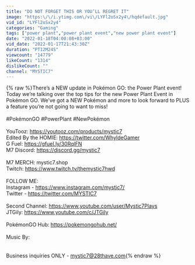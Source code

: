 ```yaml
---
title: "DO NOT FORGET THIS OR YOU’LL REGRET IT"
image: "https:\/\/i.ytimg.com\/vi\/LYFl2oSx2y4\/hqdefault.jpg"
vid_id: "LYFl2oSx2y4"
categories: "Gaming"
tags: ["power plant","power plant event","new power plant event"]
date: "2022-01-18T04:00:08+03:00"
vid_date: "2022-01-17T21:43:30Z"
duration: "PT12M24S"
viewcount: "14779"
likeCount: "1314"
dislikeCount: ""
channel: "MYSTIC7"
---
```

{% raw %}There’s a NEW update in Pokémon GO: the Power Plant event! Today we’re talking over the top tips for the new Power Plant Event in Pokémon GO. We’ve got a NEW Pokémon and more to look forward to PLUS a feature you’re not going to want to miss!<br /><br />#PokémonGO #PowerPlant #NewPokémon<br /><br />YouTooz: <a rel="nofollow" target="blank" href="https://youtooz.com/products/mystic7">https://youtooz.com/products/mystic7</a><br />Edited By the HOMIE: <a rel="nofollow" target="blank" href="https://twitter.com/WhyldeGamer">https://twitter.com/WhyldeGamer</a><br />G Fuel: <a rel="nofollow" target="blank" href="https://gfuel.ly/30RqlFN">https://gfuel.ly/30RqlFN</a><br />M7 Discord: <a rel="nofollow" target="blank" href="https://discord.gg/mystic7">https://discord.gg/mystic7</a><br /><br />M7 MERCH: mystic7.shop<br />Twitch: <a rel="nofollow" target="blank" href="https://www.twitch.tv/themystic7hwd">https://www.twitch.tv/themystic7hwd</a><br /><br />FOLLOW ME:<br />Instagram -  <a rel="nofollow" target="blank" href="https://www.instagram.com/mystic7/">https://www.instagram.com/mystic7/</a><br />Twitter -  <a rel="nofollow" target="blank" href="https://twitter.com/MYSTIC7">https://twitter.com/MYSTIC7</a><br /><br />Second Channel: <a rel="nofollow" target="blank" href="https://www.youtube.com/user/Mystic7Plays">https://www.youtube.com/user/Mystic7Plays</a><br />JTGily: <a rel="nofollow" target="blank" href="https://www.youtube.com/c/JTGily">https://www.youtube.com/c/JTGily</a><br /><br />PokémonGO Hub: <a rel="nofollow" target="blank" href="https://pokemongohub.net/">https://pokemongohub.net/</a><br /><br />Music By:<br /><br /><br />Business inquiries ONLY - mystic7@28thave.com{% endraw %}
